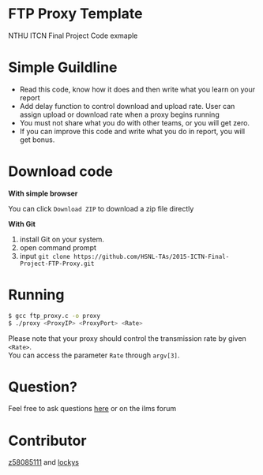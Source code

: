 FTP Proxy Template
==
NTHU ITCN Final Project Code exmaple

Simple Guildline
==

- Read this code, know how it does and then write what you learn on your report
- Add delay function to control download and upload rate. User can assign upload or download rate when a proxy begins running
- You must not share what you do with other teams, or you will get zero.
- If you can improve this code and write what you do in report, you will get bonus.

Download code
==

**With simple browser**

You can click `Download ZIP` to download a zip file directly

**With Git**

1. install Git on your system.
2. open command prompt
3. input `git clone https://github.com/HSNL-TAs/2015-ICTN-Final-Project-FTP-Proxy.git`

Running
==
```sh
$ gcc ftp_proxy.c -o proxy
$ ./proxy <ProxyIP> <ProxyPort> <Rate>
```
Please note that your proxy should control the transmission rate by given `<Rate>`.    
You can access the parameter `Rate` through `argv[3]`.

Question?
==
Feel free to ask questions [here](https://github.com/HSNL-TAs/2016-ITCN-FTP-Proxy-Template/issues) or on the ilms forum

Contributor
==
[z58085111](https://github.com/z58085111) and  [lockys](https://github.com/lockys)

